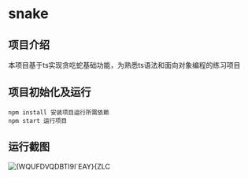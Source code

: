 # snake
## 项目介绍
  本项目基于ts实现贪吃蛇基础功能，为熟悉ts语法和面向对象编程的练习项目
  
## 项目初始化及运行
    npm install 安装项目运行所需依赖
    npm start 运行项目

##  运行截图
![(WQUFDVQDBTI9I`EAY}{ZLC](https://github.com/shanyexia1/snake/assets/130830773/031db01b-0db5-4953-95f0-e0dc284f2d1a)
